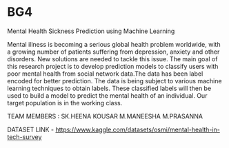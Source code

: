 # BG4
Mental Health Sickness Prediction using Machine Learning

Mental illness is becoming a serious global health problem worldwide, with a growing number of
patients suffering from depression, anxiety and other disorders. New solutions are needed to tackle this
issue. The main goal of this research project is to develop prediction models to classify users with poor
mental health from social network data.The data has been label encoded for better prediction. The data is 
being subject to various machine learning techniques to obtain labels. These classified labels will then be
used to build a model to predict the mental health of an individual. Our target population is in the working class.

TEAM MEMBERS :
SK.HEENA KOUSAR
M.MANEESHA 
M.PRASANNA

DATASET LINK - https://www.kaggle.com/datasets/osmi/mental-health-in-tech-survey
